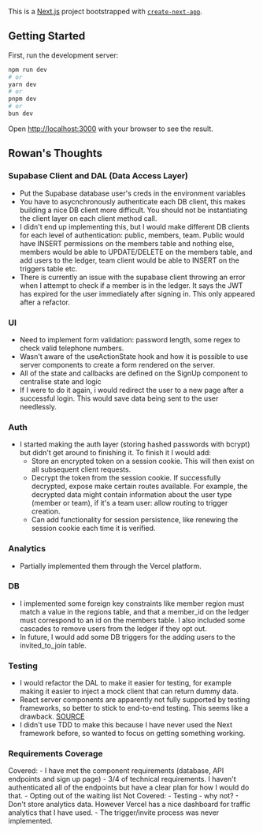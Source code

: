 This is a [Next.js](https://nextjs.org/) project bootstrapped with [`create-next-app`](https://github.com/vercel/next.js/tree/canary/packages/create-next-app).

## Getting Started

First, run the development server:

```bash
npm run dev
# or
yarn dev
# or
pnpm dev
# or
bun dev
```

Open [http://localhost:3000](http://localhost:3000) with your browser to see the result.

## Rowan's Thoughts

### Supabase Client and DAL (Data Access Layer)
- Put the Supabase database user's creds in the environment variables
- You have to asycnchronously authenticate each DB client, this makes building a nice DB client more difficult. You should not be instantiating the client layer on each client method call.
- I didn't end up implementing this, but I would make different DB clients for each level of authentication: public, members, team. Public would have INSERT permissions on the members table and nothing else, members would be able to UPDATE/DELETE on the members table, and add users to the ledger, team client would be able to INSERT on the triggers table etc.
- There is currently an issue with the supabase client throwing an error when I attempt to check if a member is in the ledger. It says the JWT has expired for the user immediately after signing in. This only appeared after a refactor.

### UI
- Need to implement form validation: password length, some regex to check valid telephone numbers.
- Wasn't aware of the useActionState hook and how it is possible to use server components to create a form rendered on the server.
- All of the state and callbacks are defined on the SignUp component to centralise state and logic
- If I were to do it again, i would redirect the user to a new page after a successful login. This would save data being sent to the user needlessly.

### Auth
- I started making the auth layer (storing hashed passwords with bcrypt) but didn't get around to finishing it. To finish it I would add:
    - Store an encrypted token on a session cookie. This will then exist on all subsequent client requests.
    - Decrypt the token from the session cookie. If successfully decrypted, expose make certain routes available. For example, the decrypted data might contain information about the user type (member or team), if it's a team user: allow routing to trigger creation.
    - Can add functionality for session persistence, like renewing the session cookie each time it is verified.

### Analytics
- Partially implemented them through the Vercel platform.

### DB
- I implemented some foreign key constraints like member region must match a value in the regions table, and that a member_id on the ledger must correspond to an id on the members table. I also included some cascades to remove users from the ledger if they opt out.
- In future, I would add some DB triggers for the adding users to the invited_to_join table. 

### Testing
- I would refactor the DAL to make it easier for testing, for example making it easier to inject a mock client that can return dummy data.
- React server components are apparently not fully supported by testing frameworks, so better to stick to end-to-end testing. This seems like a drawback. [SOURCE](https://nextjs.org/docs/app/building-your-application/testing#async-server-components)
- I didn't use TDD to make this because I have never used the Next framework before, so wanted to focus on getting something working.

### Requirements Coverage
Covered:
    - I have met the component requirements (database, API endpoints and sign up page)
    - 3/4 of technical requirements. I haven't authenticated all of the endpoints but have a clear plan for how I would do that.
    - Opting out of the waiting list
Not Covered:
    - Testing - why not?
    - Don't store analytics data. However Vercel has a nice dashboard for traffic analytics that I have used.
    - The trigger/invite process was never implemented.

